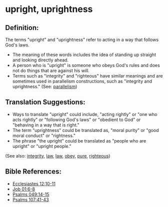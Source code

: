 # upright, uprightness #

## Definition: ##

The terms "upright" and "uprightness" refer to acting in a way that follows God's laws.

* The meaning of these words includes the idea of standing up straight and looking directly ahead.
* A person who is "upright" is someone who obeys God's rules and does not do things that are against his will.
* Terms such as "integrity" and "righteous" have similar meanings and are sometimes used in parallelism constructions, such as "integrity and uprightness."  (See: [parallelism](en/ta-vol1/translate/man/figs-parallelism))

## Translation Suggestions: ##

* Ways to translate "upright" could include, "acting rightly" or "one who acts rightly" or "following God's laws" or "obedient to God" or "behaving in a way that is right."
* The term "uprightness" could be translated as, "moral purity" or "good moral conduct" or "rightness."
* The phrase "the upright" could be translated as "people who are upright" or "upright people."

(See also: [integrity](../other/integrity.md), [law](../other/law.md), [law](../kt/lawofmoses.md), [obey](../other/obey.md), [pure](../kt/purify.md), [righteous](../kt/righteous.md))

## Bible References: ##

* [Ecclesiastes 12:10-11](en/tn/ecc/help/12/10)
* [Job 01:6-8](en/tn/job/help/01/06)
* [Psalms 049:14-15](en/tn/psa/help/49/14)
* [Psalms 107:41-43](en/tn/psa/help/107/41)